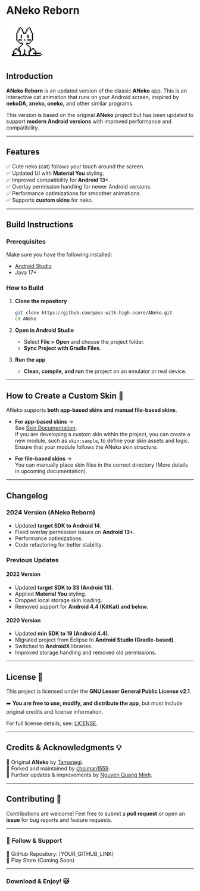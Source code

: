 # **ANeko Reborn**

![ANeko Logo](icon.png)

## **Introduction**

**ANeko Reborn** is an updated version of the classic **ANeko** app. This is an interactive cat
animation that runs on your Android screen, inspired by **nekoDA, xneko, oneko,** and other similar
programs.

This version is based on the original **ANeko** project but has been updated to support **modern
Android versions** with improved performance and compatibility.

---

## **Features**

✅ Cute neko (cat) follows your touch around the screen.  
✅ Updated UI with **Material You** styling.  
✅ Improved compatibility for **Android 13+**.  
✅ Overlay permission handling for newer Android versions.  
✅ Performance optimizations for smoother animations.  
✅ Supports **custom skins** for neko.

---

## **Build Instructions**

### **Prerequisites**

Make sure you have the following installed:

- [Android Studio](https://developer.android.com/studio)
- Java 17+

### **How to Build**

1. **Clone the repository**
   ```bash
   git clone https://github.com/pass-with-high-score/ANeko.git
   cd ANeko
   ```  
2. **Open in Android Studio**
    - Select **File > Open** and choose the project folder.
    - **Sync Project with Gradle Files**.

3. **Run the app**
    - **Clean, compile, and run** the project on an emulator or real device.

---

## **How to Create a Custom Skin** 🎨

ANeko supports **both app-based skins and manual file-based skins**.

- **For app-based skins** →  
  See [Skin Documentation](http://www.tamanegi.org/prog/android-apps/aneko-skin.html#create-skin).  
  If you are developing a custom skin within the project, you can create a new module, such as
  `skin:sample`, to define your skin assets and logic. Ensure that your module follows the ANeko
  skin structure.

- **For file-based skins** →  
  You can manually place skin files in the correct directory (More details in upcoming
  documentation).

---

## **Changelog**

### **2024 Version (ANeko Reborn)**

- Updated **target SDK to Android 14**.
- Fixed overlay permission issues on **Android 13+**.
- Performance optimizations.
- Code refactoring for better stability.

### **Previous Updates**

#### **2022 Version**

- Updated **target SDK to 33 (Android 13)**.
- Applied **Material You** styling.
- Dropped local storage skin loading.
- Removed support for **Android 4.4 (KitKat) and below**.

#### **2020 Version**

- Updated **min SDK to 19 (Android 4.4)**.
- Migrated project from Eclipse to **Android Studio (Gradle-based)**.
- Switched to **AndroidX** libraries.
- Improved storage handling and removed old permissions.

---

## **License** 📜

This project is licensed under the **GNU Lesser General Public License v2.1**.

➡️ **You are free to use, modify, and distribute the app**, but must include original credits and
license information.

For full license details,
see: [LICENSE](LICENSE).

---

## **Credits & Acknowledgments** 💡

🙏 Original **ANeko** by [Tamanegi](https://github.com/lllllT).  
🙏 Forked and maintained by [choiman1559](https://github.com/choiman1559/ANeko).  
🙏 Further updates & improvements by [Nguyen Quang Minh](https://github.com/nqmgaming).

---

## **Contributing** 🤝

Contributions are welcome! Feel free to submit a **pull request** or open an **issue** for bug
reports and feature requests.

---

### 🔗 **Follow & Support**

📌 GitHub Repository: [YOUR_GITHUB_LINK]  
📌 Play Store (Coming Soon)

---

### **Download & Enjoy!** 🐱
